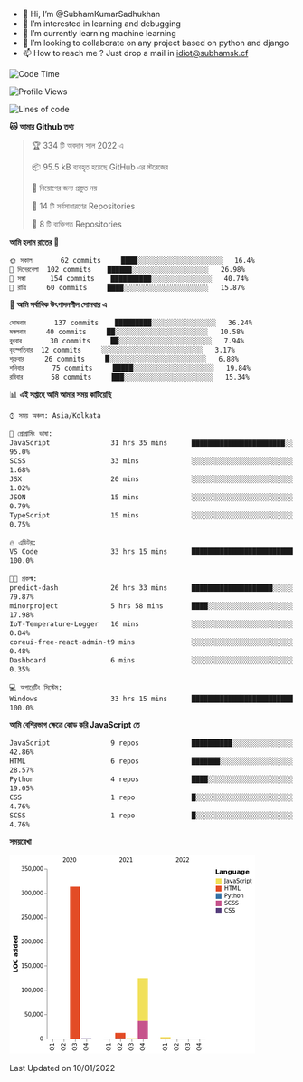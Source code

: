 - 👋 Hi, I’m @SubhamKumarSadhukhan
- 👀 I’m interested in learning and debugging
- 🌱 I’m currently learning machine learning
- 💞️ I’m looking to collaborate on any project based on python and django
- 📫 How to reach me ?
      Just drop a mail in idiot@subhamsk.cf

<!---
SubhamKumarSadhukhan/SubhamKumarSadhukhan is a ✨ special ✨ repository because its `README.md` (this file) appears on your GitHub profile.
You can click the Preview link to take a look at your changes.
--->


<!--START_SECTION:waka-->
![Code Time](http://img.shields.io/badge/Code%20Time-52%20hrs%2017%20mins-blue)

![Profile Views](http://img.shields.io/badge/%E0%A6%AA%E0%A7%8D%E0%A6%B0%E0%A7%8B%E0%A6%AB%E0%A6%BE%E0%A6%87%E0%A6%B2%20%E0%A6%A6%E0%A6%B0%E0%A7%8D%E0%A6%B6%E0%A6%A8-73-blue)

![Lines of code](https://img.shields.io/badge/%E0%A6%B9%E0%A7%8D%E0%A6%AF%E0%A6%BE%E0%A6%B2%E0%A7%8B%20%E0%A6%93%E0%A6%AF%E0%A6%BC%E0%A6%BE%E0%A6%B0%E0%A7%8D%E0%A6%B2%E0%A7%8D%E0%A6%A1%20%E0%A6%A5%E0%A7%87%E0%A6%95%E0%A7%87%20%E0%A6%86%E0%A6%AE%E0%A6%BF%20%E0%A6%B2%E0%A6%BF%E0%A6%96%E0%A7%87%E0%A6%9B%E0%A6%BF-455%20Thousand%20%E0%A6%95%E0%A7%8B%E0%A6%A1%E0%A7%87%E0%A6%B0%20%E0%A6%B2%E0%A6%BE%E0%A6%87%E0%A6%A8-blue)

**🐱 আমার Github তথ্য** 

> 🏆 334 টি অবদান সাল 2022 এ
 > 
> 📦 95.5 kB ব্যবহৃত হয়েছে GitHub এর স্টরেজের 
 > 
> 🚫 নিয়োগের জন্য প্রস্তুত নয়
 > 
> 📜 14 টি সর্বসাধারণের Repositories 
 > 
> 🔑 8 টি ব্যক্তিগত Repositories  
 > 
**আমি হলাম রাতের 🦉** 

```text
🌞 সকাল       62 commits     ████░░░░░░░░░░░░░░░░░░░░░   16.4% 
🌆 দিনেরবেলা  102 commits    ██████░░░░░░░░░░░░░░░░░░░   26.98% 
🌃 সন্ধা      154 commits    ██████████░░░░░░░░░░░░░░░   40.74% 
🌙 রাত্রি     60 commits     ████░░░░░░░░░░░░░░░░░░░░░   15.87%

```
📅 **আমি সর্বাধিক উৎপাদনশীল সোমবার এ** 

```text
সোমবার       137 commits    █████████░░░░░░░░░░░░░░░░   36.24% 
মঙ্গলবার     40 commits     ██░░░░░░░░░░░░░░░░░░░░░░░   10.58% 
বুধবার       30 commits     ██░░░░░░░░░░░░░░░░░░░░░░░   7.94% 
বৃহস্পতিবার  12 commits     ░░░░░░░░░░░░░░░░░░░░░░░░░   3.17% 
শুক্রবার     26 commits     █░░░░░░░░░░░░░░░░░░░░░░░░   6.88% 
শনিবার       75 commits     █████░░░░░░░░░░░░░░░░░░░░   19.84% 
রবিবার       58 commits     ███░░░░░░░░░░░░░░░░░░░░░░   15.34%

```


📊 **এই সপ্তাহে আমি আমার সময় কাটিয়েছি** 

```text
⌚︎ সময় অঞ্চল: Asia/Kolkata

💬 প্রোগ্রামিং ভাষা: 
JavaScript               31 hrs 35 mins      ███████████████████████░░   95.0% 
SCSS                     33 mins             ░░░░░░░░░░░░░░░░░░░░░░░░░   1.68% 
JSX                      20 mins             ░░░░░░░░░░░░░░░░░░░░░░░░░   1.02% 
JSON                     15 mins             ░░░░░░░░░░░░░░░░░░░░░░░░░   0.79% 
TypeScript               15 mins             ░░░░░░░░░░░░░░░░░░░░░░░░░   0.75%

🔥 এডিটর: 
VS Code                  33 hrs 15 mins      █████████████████████████   100.0%

🐱‍💻 প্রকল্ম: 
predict-dash             26 hrs 33 mins      ████████████████████░░░░░   79.87% 
minorproject             5 hrs 58 mins       ████░░░░░░░░░░░░░░░░░░░░░   17.98% 
IoT-Temperature-Logger   16 mins             ░░░░░░░░░░░░░░░░░░░░░░░░░   0.84% 
coreui-free-react-admin-t9 mins              ░░░░░░░░░░░░░░░░░░░░░░░░░   0.48% 
Dashboard                6 mins              ░░░░░░░░░░░░░░░░░░░░░░░░░   0.35%

💻 অপারেটিং সিস্টেম: 
Windows                  33 hrs 15 mins      █████████████████████████   100.0%

```

**আমি বেশিরভাগ ক্ষেত্রে কোড করি JavaScript তে** 

```text
JavaScript               9 repos             ██████████░░░░░░░░░░░░░░░   42.86% 
HTML                     6 repos             ███████░░░░░░░░░░░░░░░░░░   28.57% 
Python                   4 repos             ████░░░░░░░░░░░░░░░░░░░░░   19.05% 
CSS                      1 repo              █░░░░░░░░░░░░░░░░░░░░░░░░   4.76% 
SCSS                     1 repo              █░░░░░░░░░░░░░░░░░░░░░░░░   4.76%

```


**সময়রেখা**

![Chart not found](https://raw.githubusercontent.com/SubhamKumarSadhukhan/SubhamKumarSadhukhan/main/charts/bar_graph.png) 


 Last Updated on 10/01/2022
<!--END_SECTION:waka-->
